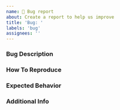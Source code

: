 ```yaml
---
name: 🚨 Bug report
about: Create a report to help us improve
title: 'Bug: '
labels: 'bug'
assignees: ''
---
```


### Bug Description
<!--A clear and concise description of what the bug is-->

### How To Reproduce
<!--Steps to reproduce the behavior-->

### Expected Behavior
<!--A clear and concise description of what you expected to happen-->

### Additional Info
<!--Supplementary information associated with this issue-->